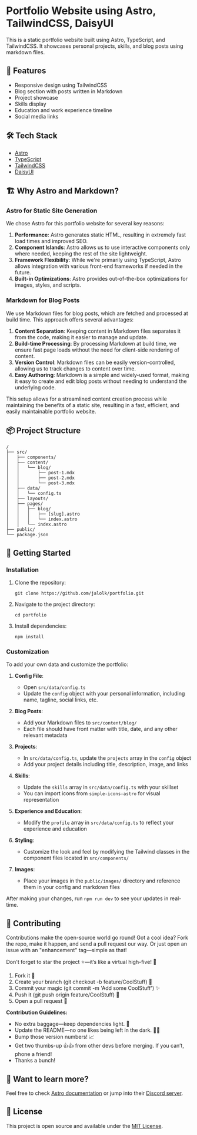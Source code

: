 # Portfolio Website using Astro, TailwindCSS, DaisyUI

This is a static portfolio website built using Astro, TypeScript, and TailwindCSS. It showcases personal projects, skills, and blog posts using markdown files.

## 🚀 Features

- Responsive design using TailwindCSS
- Blog section with posts written in Markdown
- Project showcase
- Skills display
- Education and work experience timeline
- Social media links

## 🛠️ Tech Stack

- [Astro](https://astro.build/)
- [TypeScript](https://www.typescriptlang.org/)
- [TailwindCSS](https://tailwindcss.com/)
- [DaisyUI](https://daisyui.com/)

## 🏗️ Why Astro and Markdown?

### Astro for Static Site Generation

We chose Astro for this portfolio website for several key reasons:

1. **Performance**: Astro generates static HTML, resulting in extremely fast load times and improved SEO.
2. **Component Islands**: Astro allows us to use interactive components only where needed, keeping the rest of the site lightweight.
3. **Framework Flexibility**: While we're primarily using TypeScript, Astro allows integration with various front-end frameworks if needed in the future.
4. **Built-in Optimizations**: Astro provides out-of-the-box optimizations for images, styles, and scripts.

### Markdown for Blog Posts

We use Markdown files for blog posts, which are fetched and processed at build time. This approach offers several advantages:

1. **Content Separation**: Keeping content in Markdown files separates it from the code, making it easier to manage and update.
2. **Build-time Processing**: By processing Markdown at build time, we ensure fast page loads without the need for client-side rendering of content.
3. **Version Control**: Markdown files can be easily version-controlled, allowing us to track changes to content over time.
4. **Easy Authoring**: Markdown is a simple and widely-used format, making it easy to create and edit blog posts without needing to understand the underlying code.

This setup allows for a streamlined content creation process while maintaining the benefits of a static site, resulting in a fast, efficient, and easily maintainable portfolio website.

## 📦 Project Structure

```
/
├── src/
│   ├── components/
│   ├── content/
│   │   └── blog/
│   │       ├── post-1.mdx
│   │       ├── post-2.mdx
│   │       └── post-3.mdx
│   ├── data/
│   │   └── config.ts
│   ├── layouts/
│   ├── pages/
│   │   ├── blog/
│   │   │   ├── [slug].astro
│   │   │   └── index.astro
│   │   └── index.astro
├── public/
└── package.json
```

## 🚀 Getting Started

### Installation

1. Clone the repository:
   ```
   git clone https://github.com/jalolk/portfolio.git
   ```
2. Navigate to the project directory:
   ```
   cd portfolio
   ```
3. Install dependencies:
   ```
   npm install
   ```

### Customization

To add your own data and customize the portfolio:

1. **Config File**: 
   - Open `src/data/config.ts`
   - Update the `config` object with your personal information, including name, tagline, social links, etc.

2. **Blog Posts**:
   - Add your Markdown files to `src/content/blog/`
   - Each file should have front matter with title, date, and any other relevant metadata

3. **Projects**:
   - In `src/data/config.ts`, update the `projects` array in the `config` object
   - Add your project details including title, description, image, and links

4. **Skills**:
   - Update the `skills` array in `src/data/config.ts` with your skillset
   - You can import icons from `simple-icons-astro` for visual representation

5. **Experience and Education**:
   - Modify the `profile` array in `src/data/config.ts` to reflect your experience and education

6. **Styling**:
   - Customize the look and feel by modifying the Tailwind classes in the component files located in `src/components/`

7. **Images**:
   - Place your images in the `public/images/` directory and reference them in your config and markdown files

After making your changes, run `npm run dev` to see your updates in real-time.

## 🤝 Contributing

Contributions make the open-source world go round! Got a cool idea? Fork the repo, make it happen, and send a pull request our way. Or just open an issue with an "enhancement" tag—simple as that!

Don't forget to star the project ⭐️—it’s like a virtual high-five! 🙌

1. Fork it 🍴
2. Create your branch (git checkout -b feature/CoolStuff) 🌱
3. Commit your magic (git commit -m 'Add some CoolStuff') ✨
4. Push it (git push origin feature/CoolStuff) 🚀
5. Open a pull request 🎉

**Contribution Guidelines:**

- No extra baggage—keep dependencies light. 🧳
- Update the README—no one likes being left in the dark. 🕵️‍♂️
- Bump those version numbers! 📈
- Get two thumbs-up 👍👍 from other devs before merging. If you can’t, phone a friend!
- Thanks a bunch!

## 👀 Want to learn more?

Feel free to check [Astro documentation](https://docs.astro.build) or jump into their [Discord server](https://astro.build/chat).

## 📝 License

This project is open source and available under the [MIT License](LICENSE).
